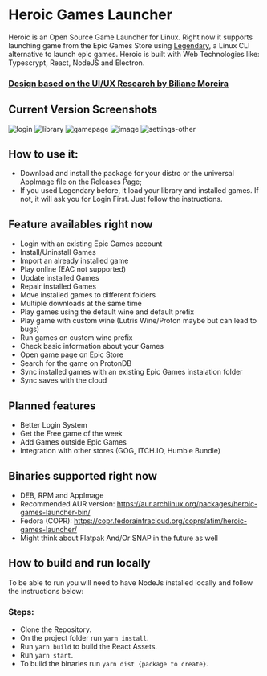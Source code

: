 # Heroic Games Launcher

Heroic is an Open Source Game Launcher for Linux.
Right now it supports launching game from the Epic Games Store using [Legendary](https://github.com/derrod/legendary), a Linux CLI alternative to launch epic games.
Heroic is built with Web Technologies like: Typescrypt, React, NodeJS and Electron.

### [Design based on the UI/UX Research by Biliane Moreira ](https://bilianemoreira.com/heroic-game-launcher-for-linux)

## Current Version Screenshots

![login](https://user-images.githubusercontent.com/26871415/104823821-49dedb00-584d-11eb-9e89-0972f5515e96.png)
![library](https://user-images.githubusercontent.com/26871415/106364733-8f150980-6331-11eb-8680-b8128ea0fb5a.png)
![gamepage](https://user-images.githubusercontent.com/26871415/106364522-f7fb8200-632f-11eb-941d-32ff55d16782.png)
![image](https://user-images.githubusercontent.com/26871415/106364750-b7046d00-6331-11eb-968a-5f63007cbb3d.png)
![settings-other](https://user-images.githubusercontent.com/26871415/106364722-760c5880-6331-11eb-8542-1423e6637b49.png)

## How to use it:

- Download and install the package for your distro or the universal AppImage file on the Releases Page;
- If you used Legendary before, it load your library and installed games. If not, it will ask you for Login First. Just follow the instructions.

## Feature availables right now

- Login with an existing Epic Games account
- Install/Uninstall Games
- Import an already installed game
- Play online (EAC not supported)
- Update installed Games
- Repair installed Games
- Move installed games to different folders
- Multiple downloads at the same time
- Play games using the default wine and default prefix
- Play game with custom wine (Lutris Wine/Proton maybe but can lead to bugs)
- Run games on custom wine prefix
- Check basic information about your Games
- Open game page on Epic Store
- Search for the game on ProtonDB
- Sync installed games with an existing Epic Games instalation folder
- Sync saves with the cloud

## Planned features

- Better Login System
- Get the Free game of the week
- Add Games outside Epic Games
- Integration with other stores (GOG, ITCH.IO, Humble Bundle)

## Binaries supported right now

- DEB, RPM and AppImage
- Recommended AUR version: https://aur.archlinux.org/packages/heroic-games-launcher-bin/
- Fedora (COPR): https://copr.fedorainfracloud.org/coprs/atim/heroic-games-launcher/
- Might think about Flatpak And/Or SNAP in the future as well

## How to build and run locally

To be able to run you will need to have NodeJs installed locally and follow the instructions below:

### Steps:

- Clone the Repository.
- On the project folder run `yarn install`.
- Run `yarn build` to build the React Assets.
- Run `yarn start`.
- To build the binaries run `yarn dist {package to create}`.
